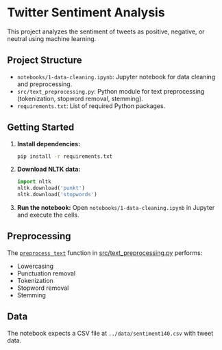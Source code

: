 # Twitter Sentiment Analysis

This project analyzes the sentiment of tweets as positive, negative, or neutral using machine learning.

## Project Structure

- `notebooks/1-data-cleaning.ipynb`: Jupyter notebook for data cleaning and preprocessing.
- `src/text_preprocessing.py`: Python module for text preprocessing (tokenization, stopword removal, stemming).
- `requirements.txt`: List of required Python packages.

## Getting Started

1. **Install dependencies:**
   ```sh
   pip install -r requirements.txt
   ```

2. **Download NLTK data:**
   ```python
   import nltk
   nltk.download('punkt')
   nltk.download('stopwords')
   ```

3. **Run the notebook:**
   Open `notebooks/1-data-cleaning.ipynb` in Jupyter and execute the cells.

## Preprocessing

The [`preprocess_text`](src/text_preprocessing.py) function in [src/text_preprocessing.py](src/text_preprocessing.py) performs:
- Lowercasing
- Punctuation removal
- Tokenization
- Stopword removal
- Stemming

## Data

The notebook expects a CSV file at `../data/sentiment140.csv` with tweet data.
